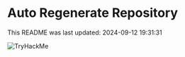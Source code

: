 # Auto Regenerate Repository

This README was last updated: 2024-09-12 19:31:31

 ![TryHackMe](https://tryhackme.com/badge/533634)